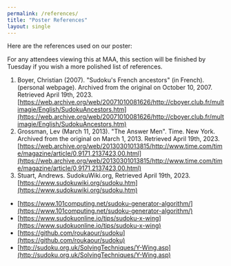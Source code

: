 ```yaml
---
permalink: /references/
title: "Poster References"
layout: single
---
```


Here are the references used on our poster:

For any attendees viewing this at MAA, this section will be finished by Tuesday if you wish a more polished list of references.

1. Boyer, Christian (2007). "Sudoku's French ancestors" (in French). (personal webpage). Archived from the original on October 10, 2007. Retrieved April 19th, 2023. [https://web.archive.org/web/20071010081626/http://cboyer.club.fr/multimagie/English/SudokuAncestors.htm](https://web.archive.org/web/20071010081626/http://cboyer.club.fr/multimagie/English/SudokuAncestors.htm​)
1. Grossman, Lev (March 11, 2013). "The Answer Men". Time. New York. Archived from the original on March 1, 2013. Retrieved April 19th, 2023. [https://web.archive.org/web/20130301013815/http://www.time.com/time/magazine/article/0,9171,2137423,00.html](https://web.archive.org/web/20130301013815/http://www.time.com/time/magazine/article/0,9171,2137423,00.html)​
1. Stuart, Andrews. SudokuWiki.org, Retrieved April 19th, 2023. [https://www.sudokuwiki.org/sudoku.htm](https://www.sudokuwiki.org/sudoku.htm)
- [https://www.101computing.net/sudoku-generator-algorithm/​](https://www.101computing.net/sudoku-generator-algorithm/​)
- [https://www.sudokuonline.io/tips/sudoku-x-wing](https://www.sudokuonline.io/tips/sudoku-x-wing)
- [https://github.com/roukaour/sudoku​](https://github.com/roukaour/sudoku​)
- [http://sudoku.org.uk/SolvingTechniques/Y-Wing.asp](http://sudoku.org.uk/SolvingTechniques/Y-Wing.asp)